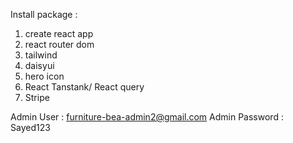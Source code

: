 
Install package :
1. create react app
2. react router dom
3. tailwind
4. daisyui
5. hero icon
6. React Tanstank/ React query
7. Stripe 

Admin User : furniture-bea-admin2@gmail.com
Admin Password : Sayed123 

